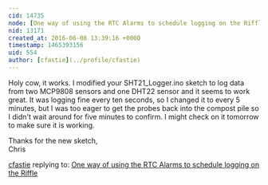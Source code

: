 ```yaml
---
cid: 14735
node: [One way of using the RTC Alarms to schedule logging on the Riffle](../notes/kinasmith/06-07-2016/one-way-of-using-the-rtc-alarms-to-schedule-logging-on-the-riffle)
nid: 13171
created_at: 2016-06-08 13:39:16 +0000
timestamp: 1465393156
uid: 554
author: [cfastie](../profile/cfastie)
---
```


Holy cow, it works. I modified your SHT21_Logger.ino sketch to log data from two MCP9808 sensors and one DHT22 sensor and it seems to work great. It was logging fine every ten seconds, so I changed it to every 5 minutes, but I was too eager to get the probes back into the compost pile so I didn't wait around for five minutes to confirm. I might check on it tomorrow to make sure it is working.

Thanks for the new sketch,  
Chris

[cfastie](../profile/cfastie) replying to: [One way of using the RTC Alarms to schedule logging on the Riffle](../notes/kinasmith/06-07-2016/one-way-of-using-the-rtc-alarms-to-schedule-logging-on-the-riffle)

